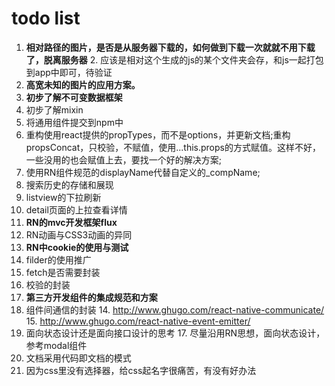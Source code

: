 # todo list
1. **相对路径的图片，是否是从服务器下载的，如何做到下载一次就就不用下载了，脱离服务器**
	2. 应该是相对这个生成的js的某个文件夹会存，和js一起打包到app中即可，待验证
2. **高宽未知的图片的应用方案。**
1. **初步了解不可变数据框架**
2. 初步了解mixin
2. 将通用组件提交到npm中
1. 重构使用react提供的propTypes，而不是options，并更新文档;重构propsConcat，只校验，不赋值，使用...this.props的方式赋值。这样不好，一些没用的也会赋值上去，要找一个好的解决方案;
2. 使用RN组件规范的displayName代替自定义的_compName;
2. 搜索历史的存储和展现
5. listview的下拉刷新
6. detail页面的上拉查看详情
6. **RN的mvc开发框架flux**
7. RN动画与CSS3动画的异同
8. **RN中cookie的使用与测试**
9. filder的使用推广
10. fetch是否需要封装
11. 校验的封装
12. **第三方开发组件的集成规范和方案**
13. 组件间通信的封装
	14. http://www.ghugo.com/react-native-communicate/
	15. http://www.ghugo.com/react-native-event-emitter/
16. 面向状态设计还是面向接口设计的思考
	17. 尽量沿用RN思想，面向状态设计，参考modal组件
17. 文档采用代码即文档的模式
18. 因为css里没有选择器，给css起名字很痛苦，有没有好办法

